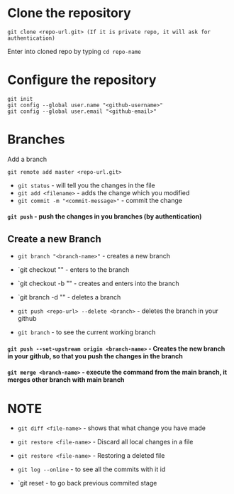# Clone the repository

```
git clone <repo-url.git> (If it is private repo, it will ask for authentication)
```
Enter into cloned repo by typing  `cd repo-name`

# Configure the repository

```
git init
git config --global user.name "<github-username>"
git config --global user.email "<github-email>"
```

# Branches

Add a branch

```
git remote add master <repo-url.git>
```

- `git status` - will tell you the changes in the file
- `git add <filename>` - adds the change which you modified
- `git commit -m "<commit-message>"` - commit the change

#### `git push` - push the changes in you branches (by authentication)


## Create a new Branch

- `git branch "<branch-name>"` - creates a new branch
- `git checkout "<branch-name>" - enters to the branch
- `git checkout -b "<branch-name>" - creates and enters into the branch

- `git branch -d "<branch-name>" - deletes a branch
- `git push <repo-url> --delete <branch>` - deletes the branch in your github

- `git branch` - to see the current working branch


#### ```git push --set-upstream origin <branch-name>``` - Creates the new branch in your github, so that you push the changes in the branch

#### `git merge <branch-name>` - execute the command from the main branch, it merges other branch with main branch



# NOTE

- `git diff <file-name>` - shows that what change you have made
- `git restore <file-name>` - Discard all local changes in a file
- `git restore <file-name>` - Restoring a deleted file


- `git log --online` - to see all the commits with it id
- `git reset <commit-id> - to go back previous commited stage

